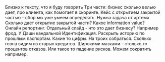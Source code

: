 Близко к тексту, что я буду говорить 
Три части: бизнес сколько велью дает, про клиента, как помогает в скоринге. 
Кейс с открытием закрытой частью - сбор мы уже умеем определять. Нужна задача от артема 
Сколько дает открытие закрытой части? Какое information value? 
Онлайн репортинг. Отдельный слайд - что это дает бизнесу? Например фрод. У Даши кандальной 
Идентификация. Раскрыть историю по прошлым паспортам. Какие то цифры. На троих собраться. Сколько говна видим из старых кредитов. Широкими мазками - столько то процентов отказов. Или такое то падение рисков. Можем сократить например. 

